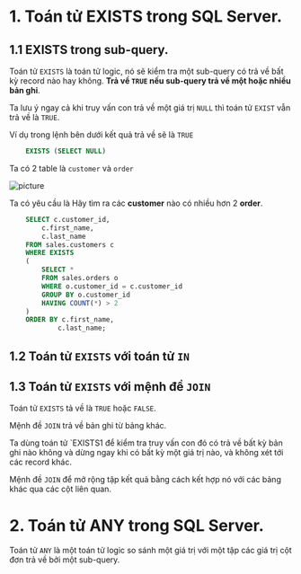 # 1. Toán tử EXISTS trong SQL Server.

## 1.1 EXISTS trong sub-query.

Toán tử `EXISTS` là toán tử logic, nó sẽ kiểm tra một sub-query có trả về bất kỳ record nào hay không. **Trả về `TRUE` nếu sub-query trả về một hoặc nhiều bản ghi**.

Ta lưu ý ngay cả khi truy vấn con trả về một giá trị `NULL` thì toán tử `EXIST` vẫn trả về là `TRUE`.

Ví dụ trong lệnh bên dưới kết quả trả về sẽ là `TRUE`

```SQL
    EXISTS (SELECT NULL)
```

Ta có 2 table là `customer` và `order`

![picture](./images/.PNG)

Ta có yêu cầu là Hãy tìm ra các **customer** nào có nhiều hơn 2 **order**.

```SQL
    SELECT c.customer_id,
        c.first_name,
        c.last_name
    FROM sales.customers c
    WHERE EXISTS
    (
        SELECT *
        FROM sales.orders o
        WHERE o.customer_id = c.customer_id
        GROUP BY o.customer_id
        HAVING COUNT(*) > 2
    )
    ORDER BY c.first_name,
            c.last_name;
```

## 1.2 Toán tử `EXISTS` với toán tử `IN`

## 1.3 Toán tử `EXISTS` với mệnh đề `JOIN`

Toán tử `EXISTS` tả về là `TRUE` hoặc `FALSE`.

Mệnh đề `JOIN` trả về bản ghi từ bảng khác.

Ta dùng toán tử `EXISTS1 để kiểm tra truy vấn con đó có trả về bất kỳ bản ghi nào không và dừng ngay khi có bất kỳ một giá trị nào, và không xét tới các record khác.

Mệnh đề `JOIN` để mở rộng tập kết quả bằng cách kết hợp nó với các bảng khác qua các cột liên quan.

# 2. Toán tử ANY trong SQL Server.

Toán tử `ANY` là một toán tử logic so sánh một giá trị với một tập các giá trị cột đơn trả về bởi một sub-query.
